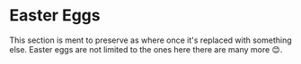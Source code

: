 # Easter Eggs
This section is ment to preserve as where once it's replaced with something else.
Easter eggs are not limited to the ones here there are many more 😊.
